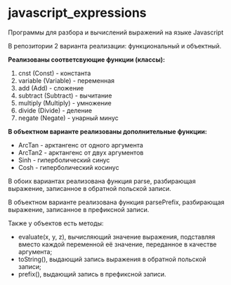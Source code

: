 # javascript_expressions
Программы для разбора и вычислений выражений на языке Javascript

В репозитории 2 варианта реализации: функциональный и объектный.

**Реализованы соответсвующие функции (классы):**
1. cnst (Const) - константа
2. variable (Variable) - переменная
3. add (Add) - сложение
4. subtract (Subtract) - вычитание
5. multiply (Multiply) - умножение
6. divide (Divide) - деление
7. negate (Negate) - унарный минус

**В объектном варианте реализованы дополнительные функции:**
* ArcTan - арктангенс от одного аргумента
* ArcTan2 - арктангенс от двух аргументов
* Sinh - гиперболический синус
* Cosh - гиперболический косинус

В обоих вариантах реализована функция parse, разбирающая выражение, записанное в обратной польской записи.

В объектном варианте реализована функция parsePrefix, разбирающая выражение, записанное в префиксной записи.

Также у объектов есть методы:
* evaluate(x, y, z), вычисляющий значение выражения, подставляя вместо каждой переменной её значение, переданное в качестве аргумента; 
* toString(), выдающий запись выражения в обратной польской записи;
* prefix(), выдающий запись в префиксной записи.
